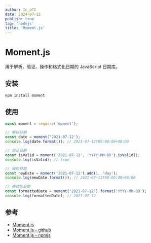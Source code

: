 ```yaml
---
author: Io_oTI
date: 2024-07-12
publish: true
tag: 'nodejs'
title: 'Moment.js'
---
```


# Moment.js

用于解析、验证、操作和格式化日期的 JavaScript 日期库。

## 安装

```bash
npm install moment
```

## 使用

```javascript
const moment = require('moment');

// 解析日期
const date = moment('2021-07-12');
console.log(date.format()); // 2021-07-12T00:00:00+08:00

// 验证日期
const isValid = moment('2021-07-12', 'YYYY-MM-DD').isValid();
console.log(isValid); // true

// 操作日期
const newDate = moment('2021-07-12').add(1, 'day');
console.log(newDate.format()); // 2021-07-13T00:00:00+08:00

// 格式化日期
const formattedDate = moment('2021-07-12').format('YYYY-MM-DD');
console.log(formattedDate); // 2021-07-12
```

## 参考

- [Moment.js](https://momentjs.com/)
- [Moment.js - github](https://github.com/moment/moment/)
- [Moment.js - npmjs](https://www.npmjs.com/package/moment)
